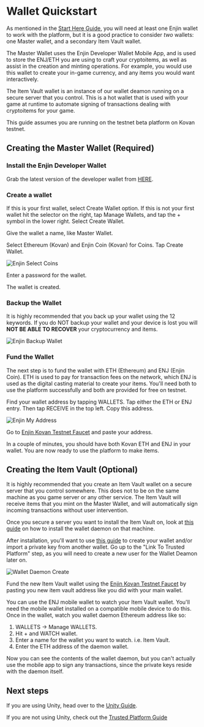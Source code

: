 # Wallet Quickstart

As mentioned in the [Start Here Guide](./starthere.md), you will need at least one Enjin wallet to work with the platform, but it is a good practice to consider *two* wallets: one Master wallet, and a secondary Item Vault wallet.

The Master Wallet uses the Enjin Developer Wallet Mobile App, and is used to
store the ENJ/ETH you are using to craft your cryptoitems, as well as assist in the creation
and minting operations. For example, you would use this wallet to create your in-game
currency, and any items you would want interactively.

The Item Vault wallet is an instance of our wallet deamon running on a secure server that you
control. This is a hot wallet that is used with your game at runtime to automate signing of
transactions dealing with cryptoitems for your game.

This guide assumes you are running on the testnet beta platform on Kovan testnet.

## Creating the Master Wallet (Required)

### Install the Enjin Developer Wallet

Grab the latest version of the developer wallet from [HERE](https://drive.google.com/open?id=17l8pSm2_1m8VF7dH1p9TIdjZDjSja4Tt).

### Create a wallet
If this is your first wallet, select Create Wallet option. If this is not your first
wallet hit the selector on the right, tap Manage Wallets, and tap the + symbol in the
lower right. Select Create Wallet.

Give the wallet a name, like Master Wallet.

Select Ethereum (Kovan) and Enjin Coin (Kovan) for Coins. Tap Create Wallet.

![Enjin Select Coins](../docs/images/wallet_select_coins.png)

Enter a password for the wallet.

The wallet is created.

### Backup the Wallet
It is highly recommended that you back up your wallet using the 12 keywords. If you
do NOT backup your wallet and your device is lost you will **NOT BE ABLE TO RECOVER** your
cryptocurrency and items.

![Enjin Backup Wallet](../docs/images/wallet_master_wallet.png)

### Fund the Wallet

The next step is to fund the wallet with ETH (Ethereum) and ENJ (Enjin Coin). ETH is used
to pay for transaction fees on the network, which ENJ is used as the digital casting material
to create your items. You'll need both to use the platform successfully and both are provided
for free on testnet.

Find your wallet address by tapping WALLETS. Tap either the ETH or ENJ entry. Then tap
RECEIVE in the top left. Copy this address.

![Enjin My Address](../docs/images/wallet_get_address.png)

Go to [Enjin Kovan Testnet Faucet](https://kovan.faucet.enjin.io/) and paste your address.

In a couple of minutes, you should have both Kovan ETH and ENJ in your wallet. You are now ready to use the platform to make items.

## Creating the Item Vault (Optional)

It is highly recommended that you create an Item Vault wallet on a secure server that you
control somewhere. This does not to be on the same machine as you game server or
any other service. The Item Vault will receive items that you mint on the Master Wallet,
and will automatically sign incoming transactions without user intervention.

Once you secure a server you want to install the Item Vault on, look at
[this guide](../docs/wallet_daemon_install.md) on how to install the wallet daemon on
that machine.

After installation, you'll want to use [this guide](../docs/wallet_daemon_first_steps.md)
to create your wallet and/or import a private key from another wallet. Go up to
the "Link To Trusted Platform" step, as you will need to create a new user for the
Wallet Deamon later on.

![Wallet Daemon Create](../docs/images/wallet_daemon_create.png)

Fund the new Item Vault wallet using the [Enjin Kovan Testnet Faucet](https://kovan.faucet.enjin.io/) by pasting you new item vault address like you did with
your main wallet.

You can use the ENJ mobile wallet to watch your Item Vault wallet. You'll need the mobile
wallet installed on a compatible mobile device to do this. Once in the wallet, watch you wallet daemon Ethereum address like so:

1. WALLETS -> Manage WALLETS.
2. Hit + and WATCH wallet.
3. Enter a name for the wallet you want to watch. i.e. Item Vault.
4. Enter the ETH address of the daemon wallet.

Now you can see the contents of the wallet daemon, but you can't actually use the
mobile app to sign any transactions, since the private keys reside with the daemon
itself.

## Next steps

If you are using Unity, head over to the [Unity Guide](./unity.md).

If you are not using Unity, check out the [Trusted Platform Guide](./cloud_platform.md)
